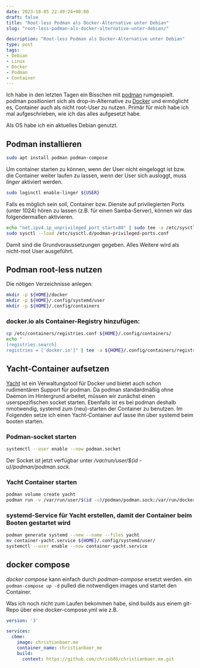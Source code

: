 ```yaml
---
date: 2023-10-05 22:49:24+00:00
draft: false
title: "Root-less Podman als Docker-Alternative unter Debian"
slug: "root-less-podman-als-docker-alternative-unter-debian/"

description: "Root-less Podman als Docker-Alternative unter Debian"
type: post
tags:
- Debian
- Linux
- Docker
- Podman
- Container
---
```


Ich habe in den letzten Tagen ein Bisschen mit [podman](https://podman.io/) rumgespielt. podman positioniert sich als drop-in-Alternative zu [Docker](https://www.docker.com/) und ermöglicht es, Container auch als nicht root-User zu nutzen.
Primär für mich habe ich mal aufgeschrieben, wie ich das alles aufgesetzt habe.

Als OS habe ich ein aktuelles Debian genutzt.

## Podman installieren
```sh
sudo apt install podman podman-compose
```

Um container starten zu können, wenn der User nicht eingeloggt ist bzw. die Container weiter laufen zu lassen, wenn der User sich ausloggt, muss _linger_ aktiviert werden.
```sh
sudo loginctl enable-linger ${USER}
```

Falls es möglich sein soll, Container bzw. Dienste auf privilegierten Ports (unter 1024) hören zu lassen (z.B. für einen Samba-Server), können wir das folgendermaßen aktivieren.
```sh
echo "net.ipv4.ip_unprivileged_port_start=80" | sudo tee -a /etc/sysctl.d/podman-privileged-ports.conf
sudo sysctl --load /etc/sysctl.d/podman-privileged-ports.conf
```

Damit sind die Grundvoraussetzungen gegeben. Alles Weitere wird als nicht-root User ausgeführt.

## Podman root-less nutzen
Die nötigen Verzeichnisse anlegen:
```sh
mkdir -p ${HOME}/docker
mkdir -p ${HOME}/.config/systemd/user
mkdir -p ${HOME}/.config/containers
```

### docker.io als Container-Registry hinzufügen:
```sh
cp /etc/containers/registries.conf ${HOME}/.config/containers/
echo "
[registries.search]
registries = ['docker.io']" | tee -a ${HOME}/.config/containers/registries.conf
```

## Yacht-Container aufsetzen

[Yacht](https://yacht.sh/) ist ein Verwaltungstool für Docker und bietet auch schon rudimentären Support für podman. Da podman standardmäßig ohne Daemon im Hintergrund arbeitet, müssen wir zunächst einen userspezifischen socket starten. Ebenfalls ist es bei podman deshalb nmotwendig, systemd zum (neu)-starten der Container zu benutzen. Im Folgenden setze ich einen Yacht-Container auf lasse ihn über systemd beim booten starten.

### Podman-socket starten
```sh
systemctl --user enable --now podman.socket
```

Der Socket ist jetzt verfügbar unter _/var/run/user/$(id -u)/podman/podman.sock_.

### Yacht Container starten
```sh
podman volume create yacht
podman run -v /var/run/user/$(id -u)/podman/podman.sock:/var/run/docker.sock -v yacht:/config -p 8000:8000 --name yacht -d ghcr.io/selfhostedpro/yacht:latest
```

### systemd-Service für Yacht erstellen, damit der Container beim Booten gestartet wird
```sh
podman generate systemd --new --name --files yacht
mv container-yacht.service ${HOME}/.config/systemd/user/
systemctl --user enable --now container-yacht.service
```
## docker compose
_docker compose_ kann einfach durch _podman-compose_ ersetzt werden. ein ```podman-compose up -d``` pulled die notwendigen images und startet den Container.

Was ich noch nicht zum Laufen bekommen habe, sind builds aus einem git-Repo über eine docker-compose.yml wie z.B.

```yaml
version: '3'

services:
  cbme:
    image: christianbaer.me
    container_name: christianbaer_me
    build:
      context: https://github.com/chrisb86/christianbaer.me.git
```